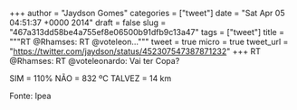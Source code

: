 
+++
author = "Jaydson Gomes"
categories = ["tweet"]
date = "Sat Apr 05 04:51:37 +0000 2014"
draft = false
slug = "467a313dd58be4a755ef8e06500b91dfb9c13a47"
tags = ["tweet"]
title = """RT @Rhamses: RT @voteleon..."""
tweet = true
micro = true
tweet_url = "https://twitter.com/jaydson/status/452307547387871232"
+++
RT @Rhamses: RT @voteleonardo: Vai ter Copa?

SIM = 110%
NÃO = 832 ºC
TALVEZ = 14 km

Fonte: Ipea
